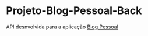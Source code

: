 # Projeto-Blog-Pessoal-Back

API desnvolvida para a aplicação <a href="https://nosso-blog-pessoal.netlify.app">Blog Pessoal</a>
